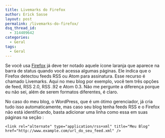 ```yaml
---
title: Livemarks do Firefox
author: Erick Sasse
layout: post
permalink: /livemarks-do-firefox/
dsq_thread_id:
  - 314409642
categories:
  - Geral
tags:
  - Geral
---
```

Se voc&ecirc; usa [Firefox][1] j&aacute; deve ter notado aquele &iacute;cone laranja que aparece na barra de status quando voc&ecirc; acessa algumas p&aacute;ginas. Ele indica que o Firefox detectou feeds RSS ou Atom para assinatura. Esse recurso &eacute; chamado Livemarks. Aqui no meu blog por exemplo, voc&ecirc; tem tr&ecirc;s op&ccedil;&otilde;es de feed, RSS 2.0, RSS .92 e Atom 0.3. N&atilde;o me pergunte a diferen&ccedil;a porque eu n&atilde;o sei, al&eacute;m de serem formatos diferentes, &eacute; claro.

No caso do meu blog, o WordPress, que &eacute; um &oacute;timo gerenciador, j&aacute; cria tudo isso automaticamente, mas caso seu blog tenha feeds RSS e o Firefox n&atilde;o est&aacute; identificando, basta adicionar uma linha como essa em suas p&aacute;ginas na se&ccedil;&atilde;o <head>:

`<link rel="alternate" type="application/rss+xml" title="Meu Blog" href="http://www.example.com/url_do_seu_feed.xml" />`

 [1]: http://www.getfirefox.com